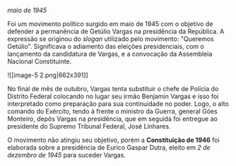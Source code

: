 *maio de 1945*

Foi um movimento político surgido em maio de 1945 com o objetivo de defender a permanência de Getúlio Vargas na presidência da República. A expressão se originou do _slogan_ utilizado pelo movimento: "Queremos Getúlio". Significava o adiamento das eleições presidenciais, com o lançamento da candidatura de Vargas, e a convocação da Assembleia Nacional Constituinte.

![[image-5 2.png|662x391]]

No final de mês de outubro, Vargas tenta substituir o chefe de Polícia do Distrito Federal colocando no lugar seu irmão Benjamin Vargas e isso foi interpretado como preparação para sua continuidade no poder. Logo, o alto comando do Exército, tendo à frente o ministro da Guerra, general Góes Monteiro, depôs Vargas na presidência, que em seguida foi entregue ao presidente do Supremo Tribunal Federal, José Linhares.

O movimento não atingiu seu objetivo, porém a **Constituição de 1946** foi elaborada sobre a presidência de Eurico Gaspar Dutra, eleito em *2 de dezembro de 1945* para suceder Vargas.